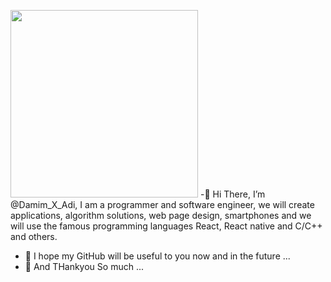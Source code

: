 <img src="https://github.com/user-attachments/assets/0e2b770f-0a82-4e26-9d62-9d8c87718c6c" width="300"> -👋 Hi There, I’m @Damim_X_Adi, I am a programmer and software engineer, we will create applications, algorithm solutions,
     web page design, smartphones and we will use the famous programming languages React, React native and C/C++ and others.
- 👀 I hope my GitHub will be useful to you now and in the future ...
- 💞️ And THankyou So much ...
